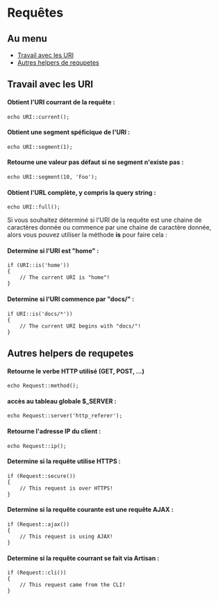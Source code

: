 # Requêtes

## Au menu

- [Travail avec les URI](#working-with-the-uri)
- [Autres helpers de requpetes](#other-request-helpers)

<a name="working-with-the-uri"></a>
## Travail avec les URI

#### Obtient l'URI courrant de la requête :

	echo URI::current();

#### Obtient une segment spéficique de l'URI :

	echo URI::segment(1);

#### Retourne une valeur pas défaut si ne segment n'existe pas :

	echo URI::segment(10, 'Foo');

#### Obtient l'URL complète, y compris la query string :

	echo URI::full();

Si vous souhaitez déterminé si l'URI de la requête est une chaine de caractères donnée ou commence par une chaine de caractère donnée, alors vous pouvez utiliser la méthode **is** pour faire cela :

#### Determine si l'URI est "home" :

	if (URI::is('home'))
	{
		// The current URI is "home"!
	}

#### Determine si l'URI commence par "docs/" :

	if URI::is('docs/*'))
	{
		// The current URI begins with "docs/"!
	}

<a name="other-request-helpers"></a>
## Autres helpers de requpetes

#### Retourne le verbe HTTP utilisé (GET, POST, ...)

	echo Request::method();

#### accès au tableau globale $_SERVER :

	echo Request::server('http_referer');

#### Retourne l'adresse IP du client :

	echo Request::ip();

#### Determine si la requête utilise HTTPS :

	if (Request::secure())
	{
		// This request is over HTTPS!
	}

#### Determine si la requête courante est une requête AJAX :

	if (Request::ajax())
	{
		// This request is using AJAX!
	}

#### Determine si la requête courrant se fait via Artisan :

	if (Request::cli())
	{
		// This request came from the CLI!
	}